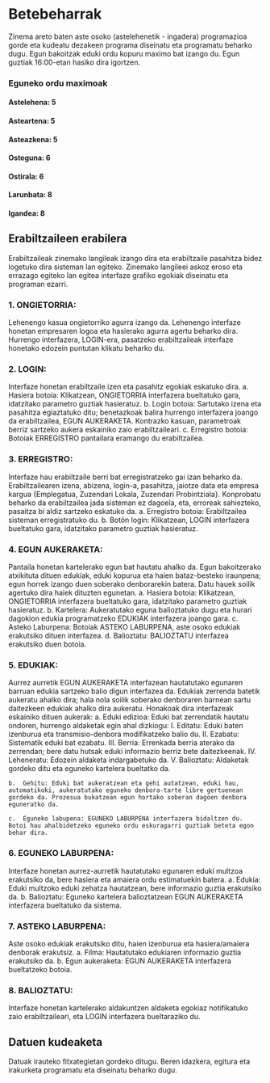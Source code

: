 # Betebeharrak
Zinema areto baten aste osoko (astelehenetik - ingadera) programazioa gorde eta kudeatu dezakeen programa diseinatu eta programatu beharko dugu. Egun bakoitzak eduki ordu kopuru maximo bat izango du.
Egun guztiak 16:00-etan hasiko dira igortzen.
### Eguneko ordu maximoak
#### Astelehena: 5
#### Asteartena: 5
#### Asteazkena: 5
#### Osteguna: 6
#### Ostirala: 6
#### Larunbata: 8
#### Igandea: 8

## Erabiltzaileen erabilera
Erabiltzaileak zinemako langileak izango dira eta erabiltzaile pasahitza bidez logetuko dira sisteman lan egiteko.
Zinemako langileei askoz eroso eta errazago egiteko lan egitea interfaze grafiko egokiak diseinatu eta programan ezarri.
### 1.	ONGIETORRIA:
Lehenengo kasua ongietorriko agurra izango da. Lehenengo interfaze honetan empresaren logoa eta hasierako agurra agertu beharko dira. Hurrengo interfazera, LOGIN-era, pasatzeko erabiltzaileak interfaze honetako edozein puntutan klikatu beharko du.

### 2.	LOGIN:
Interfaze honetan erabiltzaile izen eta pasahitz egokiak eskatuko dira.
    a.	Hasiera botoia: Klikatzean, ONGIETORRIA interfazera bueltatuko gara, idatzitako parametro guztiak hasieratuz.
    b.	Login botoia: Sartutako izena eta pasahitza egiaztatuko ditu; benetazkoak balira hurrengo interfazera joango da erabiltzailea, EGUN AUKERAKETA. Kontrazko kasuan, parametroak berriz sartzeko aukera eskainiko zaio erabiltzaileari.
    c.	Erregistro botoia: Botoiak ERREGISTRO pantailara eramango du erabiltzailea.

### 3.	ERREGISTRO:
Interfaze hau erabiltzaile berri bat erregistratzeko gai izan beharko da. Erabiltzailearen izena, abizena, login-a, pasahitza, jaiotze data eta empresa kargua {Emplegatua, Zuzendari Lokala, Zuzendari Probintziala}. Konprobatu beharko da erabiltzailea jada sisteman ez dagoela, eta, erroreak sahiezteko, pasaitza bi aldiz sartzeko eskatuko da. 
    a.	Erregistro botoia: Erabiltzailea sisteman erregistratuko du.
    b.	Botón login: Klikatzean, LOGIN interfazera bueltatuko gara, idatzitako parametro guztiak hasieratuz.

### 4.	EGUN AUKERAKETA:
Pantaila honetan kartelerako egun bat hautatu ahalko da. Egun bakoitzerako atxikituta dituen edukiak, eduki kopurua eta haien bataz-besteko iraunpena; egun horrek izango duen soberako denborarekin batera. Datu hauek soilik agertuko dira haiek dituzten egunetan.
    a.	Hasiera botoia: Klikatzean, ONGIETORRIA interfazera bueltatuko gara, idatzitako parametro guztiak hasieratuz.
    b.	Kartelera: Aukeratutako eguna balioztatuko dugu eta hurari dagokion edukia programatzeko EDUKIAK interfazera joango gara.
    c.	Asteko Laburpena: Botoiak ASTEKO LABURPENA, aste osoko edukiak erakutsiko dituen interfazea.
    d.	Balioztatu: BALIOZTATU interfazea erakutsiko duen botoia.

### 5.	EDUKIAK:
Aurrez aurretik EGUN AUKERAKETA interfazean hautatutako egunaren barruan edukia sartzeko balio digun interfazea da. Edukiak zerrenda batetik aukeratu ahalko dira; hala nola soilik soberako denboraren barnean sartu daitezkeen edukiak ahalko dira aukeratu. 
Honakoak dira interfazeak eskainiko dituen aukerak:
    a.	Eduki edizioa: Eduki bat zerrendatik hautatu ondoren, hurrengo aldaketak egin ahal dizkiogu:
        I.   Editatu: Eduki baten izenburua eta transmisio-denbora modifikatzeko balio du.
        II.  Ezabatu: Sistematik eduki bat ezabatu. 
        III. Berria: Errenkada berria aterako da zerrendan; bere datu hutsak eduki informazio berriz bete daitezkeenak. 
        IV.	 Leheneratu: Edozein aldaketa indargabetuko da. 
        V.	 Balioztatu: Aldaketak gordeko ditu eta eguneko kartelera bueltatko da.

    b.	Gehitu: Eduki bat aukeratzean eta gehi autatzean, eduki hau, automatikoki, aukeratutako eguneko denbora-tarte libre gertuenean gordeko da. Prozesua bukatzean egun hortako soberan dagoen denbora eguneratko da.

    c.	Eguneko labupena: EGUNEKO LABURPENA interfazera bidaltzen du. Botoi hau ahalbidetzeko eguneko ordu eskuragarri guztiak beteta egon behar dira.

### 6.	EGUNEKO LABURPENA:
Interfaze honetan aurrez-aurretik hautatutako egunaren eduki multzoa erakutsiko da, bere hasiera eta amaiera ordu estimatuekin batera.
    a.	Edukia: Eduki multzoko eduki zehatza hautatzean, bere informazio guztia erakutsiko da.
    b.	Balioztatu: Eguneko kartelera balioztatzean EGUN AUKERAKETA interfazera bueltatuko da sistema.

### 7.	ASTEKO LABURPENA:
Aste osoko edukiak erakutsiko ditu, haien izenburua eta hasiera/amaiera denborak erakutsiz.
a.	Filma: Hautatutako edukiaren informazio guztia erakutsiko da.
b.	Egun aukeraketa: EGUN AUKERAKETA interfazera bueltatzeko botoia.

### 8.	BALIOZTATU:
Interfaze honetan kartelerako aldakuntzen aldaketa egokiaz notifikatuko zaio erabiltzaileari, eta LOGIN interfazera bueltaraziko du.

## Datuen kudeaketa
Datuak irauteko fitxategietan gordeko ditugu. Beren idazkera, egitura eta irakurketa programatu eta diseinatu beharko dugu.